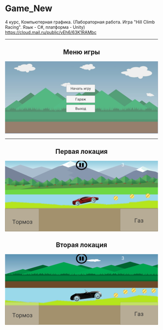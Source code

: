 # Game_New
4 курс, Компьютерная графика. (Лабораторная работа. Игра "Hill Climb Racing". Язык - С#, платформа - Unity)  
https://cloud.mail.ru/public/vEh6/63K1RAMbc
<hr/>
<h2 align="center">Меню игры</h2>
<p align="center">
  <a href="https://raw.githubusercontent.com/kontr24/Game_New/9c08bac0eff3997a517fba6f49e4d6308162af76/ScreenshotsGame/GameMenu.jpg?token=GHSAT0AAAAAAB4VDPGOK722CJKCQMLW46DYY6WODTA"><img src="https://github.com/kontr24/Game_New/blob/9c08bac0eff3997a517fba6f49e4d6308162af76/ScreenshotsGame/GameMenu.jpg"></img></a>
</p>
<hr/>
<h2 align="center">Первая локация</h2>
<p align="center">
  <a href="https://raw.githubusercontent.com/kontr24/Game_New/f2fde8ad157763ab919c25b466a9aa950b84aaf2/ScreenshotsGame/FirstLocation.jpg?token=GHSAT0AAAAAAB4VDPGOD3KTWISP6VFGTYD6Y6WOBMQ"><img src="https://github.com/kontr24/Game_New/blob/f2fde8ad157763ab919c25b466a9aa950b84aaf2/ScreenshotsGame/FirstLocation.jpg"></img></a>
</p>
<h2 align="center">Вторая локация</h2>
<p align="center">
  <a href="https://raw.githubusercontent.com/kontr24/Game_New/f2fde8ad157763ab919c25b466a9aa950b84aaf2/ScreenshotsGame/SecondLocation.jpg?token=GHSAT0AAAAAAB4VDPGPGS4EII3VWE6ENUBOY6WOCIQ"><img src="https://github.com/kontr24/Game_New/blob/f2fde8ad157763ab919c25b466a9aa950b84aaf2/ScreenshotsGame/SecondLocation.jpg"></img></a>
</p>
